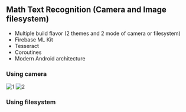 ## Math Text Recognition (Camera and Image filesystem)

- Multiple build flavor (2 themes and 2 mode of camera or filesystem)
- Firebase ML Kit
- Tesseract
- Coroutines
- Modern Android architecture

### Using camera

![1](https://github.com/prgrm274/SimpleTextRecognition/assets/43784511/8d36e6d2-03a0-4b1a-b65a-43596efd0509)
![2](https://github.com/prgrm274/SimpleTextRecognition/assets/43784511/195c6921-8047-4b1d-bfae-b8bc63ae902c)

### Using filesystem
